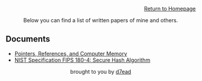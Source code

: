 <p align="right"><a href="https://dreadsec.me/">Return to Homepage</a></p>
<p align="center">Below you can find a list of written papers of mine and others.</p>
<h2 align="left">Documents</h2>
<ul>
  <li><a href="/documents/Pointers-References-and-Computer-Memory.pdf">Pointers, References, and Computer Memory</a></li>
  <li><a href="/documents/fips180-4-draft-aug2014.pdf">NIST Specification FIPS 180-4: Secure Hash Algorithm</a></li>
</ul>
<p align="center">brought to you by <a href="https://github.com/D7EAD">d7ead</a></p>
